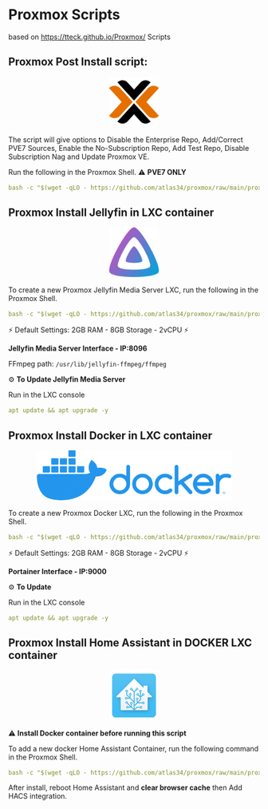 # Proxmox Scripts
based on https://tteck.github.io/Proxmox/ Scripts

## Proxmox Post Install script:

<p align="center"><img src="https://raw.githubusercontent.com/Atlas34/proxmox/main/images/proxmox.png" height="100"/></p>

The script will give options to Disable the Enterprise Repo, Add/Correct PVE7 Sources, Enable the No-Subscription Repo, Add Test Repo, Disable Subscription Nag and Update Proxmox VE.
 
Run the following in the Proxmox Shell. ⚠️ **PVE7 ONLY**

```yaml
bash -c "$(wget -qLO - https://github.com/atlas34/proxmox/raw/main/proxmox-post-install.sh)"
```

## Proxmox Install Jellyfin in LXC container

<p align="center"><img src="https://raw.githubusercontent.com/atlas34/proxmox/main/images/jellyfin.png" height="100"/></p>

To create a new Proxmox Jellyfin Media Server LXC, run the following in the Proxmox Shell.

```yaml
bash -c "$(wget -qLO - https://github.com/atlas34/proxmox/raw/main/proxmox-lxc-jellyfin.sh)"
```
⚡ Default Settings:  2GB RAM - 8GB Storage - 2vCPU ⚡

**Jellyfin Media Server Interface - IP:8096**

FFmpeg path: `/usr/lib/jellyfin-ffmpeg/ffmpeg`

⚙️ **To Update Jellyfin Media Server**

Run in the LXC console
```yaml
apt update && apt upgrade -y
```

## Proxmox Install Docker in LXC container

<p align="center"><img src="https://raw.githubusercontent.com/atlas34/proxmox/main/images/docker.png" height="100"/></p>

To create a new Proxmox Docker LXC, run the following in the Proxmox Shell.

```yaml
bash -c "$(wget -qLO - https://github.com/atlas34/proxmox/raw/main/proxmox-lxc-docker.sh)"
```

⚡ Default Settings:  2GB RAM - 8GB Storage - 2vCPU ⚡

**Portainer Interface - IP:9000**

⚙️ **To Update**

Run in the LXC console
```yaml
apt update && apt upgrade -y
```
## Proxmox Install Home Assistant in DOCKER LXC container

<p align="center"><img src="https://raw.githubusercontent.com/atlas34/proxmox/main/images/homeassistant.png" height="100"/></p>

 ⚠️ **Install Docker container before running this script**

To add a new docker Home Assistant Container, run the following command in the Proxmox Shell.
 
```yaml
bash -c "$(wget -qLO - https://github.com/atlas34/proxmox/raw/main/proxmox-lxc-homeassistant.sh)"
```

After install, reboot Home Assistant and **clear browser cache** then Add HACS integration.

